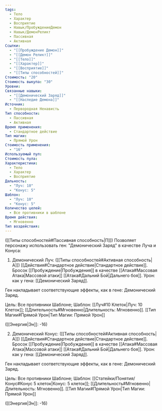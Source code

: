 ```yaml
---
tags:
  - Тело
  - Характер
  - Восприятие
  - Навык/ПробуждениеДемон
  - Навык/ДемонРеликт
  - Пассивная
  - Активная
Ссылки:
  - "[[Пробуждение Демон]]"
  - "[[Демон Реликт]]"
  - "[[Тело]]"
  - "[[Характер]]"
  - "[[Восприятие]]"
  - "[[Типы способностей]]"
Стоимость: "20"
Стоимость выкупа: "30"
Уровни: 
Связанные навыки:
  - "[[Демонический Заряд]]"
  - "[[Наследие Демона]]"
Источник:
  - Первородная Ненависть
Тип способности:
  - Пассивная
  - Активная
Время применения:
  - Стандартное действие
Тип магии:
  - Прямой Урон
Стоимость применения:
  - "16"
Используемый пул: 
Стоимость пула: 
Характеристики:
  - Тело
  - Характер
  - Восприятие
Дальность:
  - "Луч: 10"
  - "Конус: 5"
Шаблон:
  - "Луч: 10"
  - "Конус: 5"
Количество целей:
  - Все противники в шаблоне
Время действия:
  - Мгновенно
Тип воздействия:
---
```

([[Типы способностей#Пассивная способность|П]]) Позволяет персонажу использовать ген: "Демонический Заряд" в качестве Луча и Конуса:

1. Демонический Луч: ([[Типы способностей#Активная способность|А]]) [[Действия#Стандартное действие|Стандартное действие]]. Бросок [[Пробуждение|Пробуждения]] в качестве [[Атака#Массовая Атака|Массовой атаки]] [[Атака#Дальний Бой|Дальнего боя]]. Урон: как у гена: [[Демонический Заряд]].

Ген накладывает соответствующие эффекты, как в гене: Демонический Заряд. 

Цель: Все противники Шаблоне; Шаблон: [[Луч#10 Клеток|Луч: 10 Клеток]]; [[Длительность#Мгновенно|Длительность: Мгновенно]]. [[Тип Магии#Прямой Урон|Тип Магии: Прямой Урон]]

([[Энергия|Эн]]: -16)

2. Демонический Конус: ([[Типы способностей#Активная способность|А]]) [[Действия#Стандартное действие|Стандартное действие]]. Бросок [[Пробуждение|Пробуждения]] в качестве [[Атака#Массовая Атака|Массовой атаки]] [[Атака#Дальний Бой|Дальнего боя]]. Урон: как у гена: [[Демонический Заряд]].

Ген накладывает соответствующие эффекты, как в гене: Демонический Заряд.

Цель: Все противники Шаблоне; Шаблон: [[Статейки/Понятия/Конус#Конус 5 клеток|Конус: 5 клеток]]; [[Длительность#Мгновенно|Длительность: Мгновенно]]. [[Тип Магии#Прямой Урон|Тип Магии: Прямой Урон]]

([[Энергия|Эн]]: -16)
